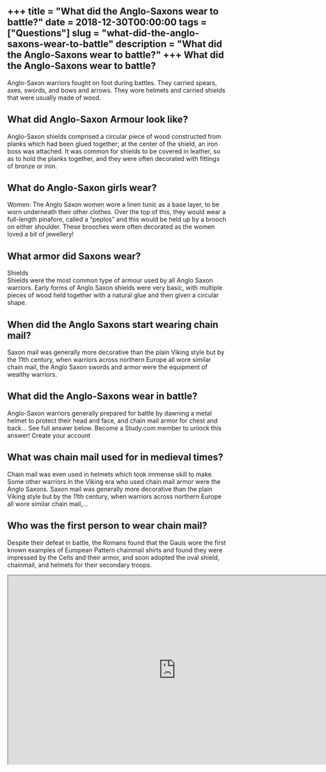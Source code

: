 +++
title = "What did the Anglo-Saxons wear to battle?"
date = 2018-12-30T00:00:00
tags = ["Questions"]
slug = "what-did-the-anglo-saxons-wear-to-battle"
description = "What did the Anglo-Saxons wear to battle?"
+++
What did the Anglo-Saxons wear to battle?
-----------------------------------------

Anglo-Saxon warriors fought on foot during battles. They carried spears, axes, swords, and bows and arrows. They wore helmets and carried shields that were usually made of wood.

What did Anglo-Saxon Armour look like?
--------------------------------------

Anglo-Saxon shields comprised a circular piece of wood constructed from planks which had been glued together; at the center of the shield, an iron boss was attached. It was common for shields to be covered in leather, so as to hold the planks together, and they were often decorated with fittings of bronze or iron.

What do Anglo-Saxon girls wear?
-------------------------------

Women: The Anglo Saxon women wore a linen tunic as a base layer, to be worn underneath their other clothes. Over the top of this, they would wear a full-length pinafore, called a “peplos” and this would be held up by a brooch on either shoulder. These brooches were often decorated as the women loved a bit of jewellery!

What armor did Saxons wear?
---------------------------

Shields  
Shields were the most common type of armour used by all Anglo Saxon warriors. Early forms of Anglo Saxon shields were very basic, with multiple pieces of wood held together with a natural glue and then given a circular shape.

When did the Anglo Saxons start wearing chain mail?
---------------------------------------------------

Saxon mail was generally more decorative than the plain Viking style but by the 11th century, when warriors across northern Europe all wore similar chain mail, the Anglo Saxon swords and armor were the equipment of wealthy warriors.

What did the Anglo-Saxons wear in battle?
-----------------------------------------

Anglo-Saxon warriors generally prepared for battle by dawning a metal helmet to protect their head and face, and chain mail armor for chest and back… See full answer below. Become a Study.com member to unlock this answer! Create your account

What was chain mail used for in medieval times?
-----------------------------------------------

Chain mail was even used in helmets which took immense skill to make. Some other warriors in the Viking era who used chain mail armor were the Anglo Saxons. Saxon mail was generally more decorative than the plain Viking style but by the 11th century, when warriors across northern Europe all wore similar chain mail,…

Who was the first person to wear chain mail?
--------------------------------------------

Despite their defeat in battle, the Romans found that the Gauls wore the first known examples of European Pattern chainmail shirts and found they were impressed by the Celts and their armor, and soon adopted the oval shield, chainmail, and helmets for their secondary troops.

<iframe allow="accelerometer; autoplay; clipboard-write; encrypted-media; gyroscope; picture-in-picture" allowfullscreen="" class="__youtube_prefs__  epyt-is-override  no-lazyload" data-no-lazy="1" data-origheight="433" data-origwidth="770" data-skipgform_ajax_framebjll="" height="433" id="_ytid_29309" loading="lazy" src="https://www.youtube.com/embed/jT2WMRV2iQ4?enablejsapi=1&autoplay=0&cc_load_policy=0&cc_lang_pref=&iv_load_policy=1&loop=0&modestbranding=0&rel=1&fs=1&playsinline=0&autohide=2&theme=dark&color=red&controls=1&" title="YouTube player" width="770"></iframe>